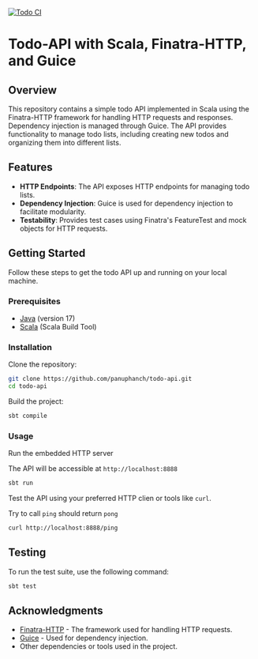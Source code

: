 [![Todo CI](https://github.com/panuphanch/todo-api/actions/workflows/scala.yml/badge.svg)](https://github.com/panuphanch/todo-api/actions/workflows/scala.yml)

# Todo-API with Scala, Finatra-HTTP, and Guice

## Overview

This repository contains a simple todo API implemented in Scala using the Finatra-HTTP framework for handling HTTP requests and responses. Dependency injection is managed through Guice. The API provides functionality to manage todo lists, including creating new todos and organizing them into different lists.

## Features

- **HTTP Endpoints**: The API exposes HTTP endpoints for managing todo lists.
- **Dependency Injection**: Guice is used for dependency injection to facilitate modularity.
- **Testability**: Provides test cases using Finatra's FeatureTest and mock objects for HTTP requests.

## Getting Started

Follow these steps to get the todo API up and running on your local machine.

### Prerequisites

- [Java](https://www.oracle.com/java/technologies/downloads/#java17) (version 17)
- [Scala](https://www.scala-lang.org/download/) (Scala Build Tool)

### Installation

Clone the repository:

```bash
git clone https://github.com/panuphanch/todo-api.git
cd todo-api
```

Build the project:

```bash
sbt compile
```

### Usage

Run the embedded HTTP server

The API will be accessible at `http://localhost:8888`

```bash
sbt run
```

Test the API using your preferred HTTP clien or tools like `curl`.

Try to call `ping` should return `pong`
```bash
curl http://localhost:8888/ping
```

## Testing

To run the test suite, use the following command:

```bash
sbt test
```

## Acknowledgments
- [Finatra-HTTP](https://github.com/twitter/finatra) - The framework used for handling HTTP requests.
- [Guice](https://github.com/google/guice) - Used for dependency injection.
- Other dependencies or tools used in the project.
